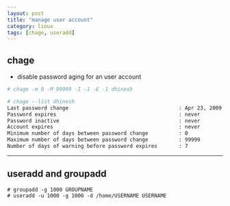 ```yaml
---
layout: post
title: "manage user account"
category: linux
tags: [chage, useradd]
---
```


## chage

+ disable password aging for an user account

```bash
# chage -m 0 -M 99999 -I -1 -E -1 dhinesh

# chage --list dhinesh
Last password change                                    : Apr 23, 2009
Password expires                                        : never
Password inactive                                       : never
Account expires                                         : never
Minimum number of days between password change          : 0
Maximum number of days between password change          : 99999
Number of days of warning before password expires       : 7
```

---

## useradd and groupadd

```
# groupadd -g 1000 GROUPNAME
# useradd -u 1000 -g 1000 -d /home/USERNAME USERNAME
```
